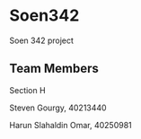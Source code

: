 # Soen342
Soen 342 project

## Team Members
Section H

Steven Gourgy, 40213440

Harun Slahaldin Omar, 40250981
